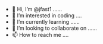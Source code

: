 - 👋 Hi, I’m @jfast1 ......
- 👀 I’m interested in coding ....
- 🌱 I’m currently learning ......
- 💞️ I’m looking to collaborate on ......
- 📫 How to reach me ....

<!---
jfast1/jfast1 is a ✨ special ✨ repository because its `README.md` (this file) appears on your GitHub profile.
You can click the Preview link to take a look at your changes.
--->

